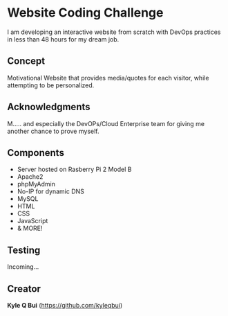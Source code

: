 # Website Coding Challenge

I am developing an interactive website from scratch with DevOps practices in less than 48 hours for my dream job.

## Concept

Motivational Website that provides media/quotes for each visitor, while attempting to be personalized.

## Acknowledgments

M..... and especially the DevOPs/Cloud Enterprise team for giving me another chance to prove myself.

## Components

* Server hosted on Rasberry Pi 2 Model B
* Apache2
* phpMyAdmin
* No-IP for dynamic DNS
* MySQL
* HTML
* CSS
* JavaScript
* & MORE!

## Testing

Incoming...

## Creator

**Kyle Q Bui** (https://github.com/kyleqbui)

